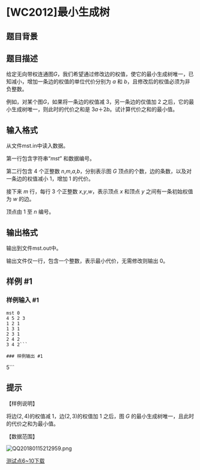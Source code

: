 # [WC2012]最小生成树

## 题目背景



## 题目描述

给定无向带权连通图$G$，我们希望通过修改边的权值，使它的最小生成树唯一，已知减小，增加一条边的权值的单位代价分别为 $a$ 和 $b$，且修改后的权值必须为非负整数。

例如，对某个图$G$，如果将一条边的权值减 $3$，另一条边的仅值加 $2$ 之后，它的最小生成树唯一，则此时的代价之和是 $3a$＋$2b$。试计算代价之和的最小值。


## 输入格式

从文件mst.in中读入数据。

第一行包含字符串“$mst$” 和数据编号。

第二行包含 $4$ 个正整数 $n$,$m$,$a$,$b$，分别表示图 $G$ 顶点的个数，边的条数，以及对一条边的权值减小 $1$，增加 $1$ 的代价。

接下来 $m$ 行，每行 $3$ 个正整数 $x$,$y$,$w$，表示顶点 $x$ 和顶点 $y$ 之间有一条初始权值为 $w$ 的边。

顶点由 $1$ 至 $n$ 编号。


## 输出格式

输出到文件mst.out中。

输出文件仅一行，包含一个整数，表示最小代价，无需修改则输出 $0$。


## 样例 #1

### 样例输入 #1
```
mst 0
4 5 2 3
1 2 1
1 3 1
2 3 1
2 4 2
3 4 2```

### 样例输出 #1

```
5```

## 提示

【样例说明】

将边$(2,4)$的权值减 $1$，边$(2,3)$的权值加 $1$ 之后，图 $G$ 的最小生成树唯一，且此时的代价之和为最小值。

【数据范围】

![QQ20180115212959.png](https://www.z4a.net/images/2018/01/15/QQ20180115212959.png)

[测试点$6$~$10$下载](https://pan.baidu.com/s/1bqiS6w3)

